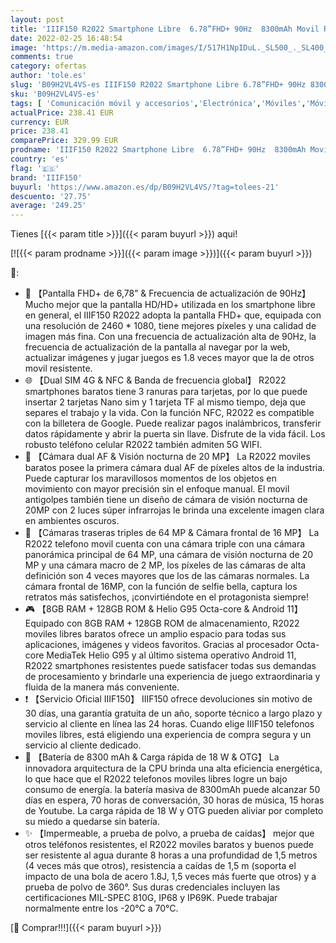 ```yaml
---
layout: post
title: 'IIIF150 R2022 Smartphone Libre  6.78”FHD+ 90Hz  8300mAh Movil Resistente  8GB + 128GB  Dual AF Cámara Triple 64MP + Visión Nocturna 20MP  Octa-Core Android 11 Teléfono Movil  4G Dual SIM  NFC-Negro'
date: 2022-02-25 16:48:54
image: 'https://m.media-amazon.com/images/I/517H1NpIDuL._SL500_._SL400_.jpg'
comments: true
category: ofertas
author: 'tole.es'
slug: 'B09H2VL4VS-es IIIF150 R2022 Smartphone Libre 6.78”FHD+ 90Hz 8300mAh...'
sku: 'B09H2VL4VS-es'
tags: [ 'Comunicación móvil y accesorios','Electrónica','Móviles','Móviles y smartphones libres','android','iiif150', ]
actualPrice: 238.41 EUR
currency: EUR
price: 238.41
comparePrice: 329.99 EUR
prodname: 'IIIF150 R2022 Smartphone Libre  6.78”FHD+ 90Hz  8300mAh Movil Resistente  8GB + 128GB  Dual AF Cámara Triple 64MP + Visión Nocturna 20MP  Octa-Core Android 11 Teléfono Movil  4G Dual SIM  NFC-Negro'
country: 'es'
flag: '🇪🇸'
brand: 'IIIF150'
buyurl: 'https://www.amazon.es/dp/B09H2VL4VS/?tag=tolees-21'
descuento: '27.75'
average: '249.25'
---
```


Tienes [{{< param title >}}]({{< param buyurl >}}) aqui!

[![{{< param prodname >}}]({{< param image >}})]({{< param buyurl >}})

🔎:

- 📱 【Pantalla FHD+ de 6,78” & Frecuencia de actualización de 90Hz】 Mucho mejor que la pantalla HD/HD+ utilizada en los smartphone libre en general, el IIIF150 R2022 adopta la pantalla FHD+ que, equipada con una resolución de 2460 * 1080, tiene mejores píxeles y una calidad de imagen más fina. Con una frecuencia de actualización alta de 90Hz, la frecuencia de actualización de la pantalla al navegar por la web, actualizar imágenes y jugar juegos es 1.8 veces mayor que la de otros movil resistente.
- 🌐 【Dual SIM 4G & NFC & Banda de frecuencia global】 R2022 smartphones baratos tiene 3 ranuras para tarjetas, por lo que puede insertar 2 tarjetas Nano sim y 1 tarjeta TF al mismo tiempo, deja que separes el trabajo y la vida. Con la función NFC, R2022 es compatible con la billetera de Google. Puede realizar pagos inalámbricos, transferir datos rápidamente y abrir la puerta sin llave. Disfrute de la vida fácil. Los robusto teléfono celular R2022 también admiten 5G WIFI.
- 📸 【Cámara dual AF & Visión nocturna de 20 MP】 La R2022 moviles baratos posee la primera cámara dual AF de píxeles altos de la industria. Puede capturar los maravillosos momentos de los objetos en movimiento con mayor precisión sin el enfoque manual. El movil antigolpes también tiene un diseño de cámara de visión nocturna de 20MP con 2 luces súper infrarrojas le brinda una excelente imagen clara en ambientes oscuros.
- 🤳 【Cámaras traseras triples de 64 MP & Cámara frontal de 16 MP】 La R2022 telefono movil cuenta con una cámara triple con una cámara panorámica principal de 64 MP, una cámara de visión nocturna de 20 MP y una cámara macro de 2 MP, los píxeles de las cámaras de alta definición son 4 veces mayores que los de las cámaras normales. La cámara frontal de 16MP, con la función de selfie bella, captura los retratos más satisfechos, ¡convirtiéndote en el protagonista siempre!
- 🎮 【8GB RAM + 128GB ROM & Helio G95 Octa-core & Android 11】 Equipado con 8GB RAM + 128GB ROM de almacenamiento, R2022 moviles libres baratos ofrece un amplio espacio para todas sus aplicaciones, imágenes y videos favoritos. Gracias al procesador Octa-core MediaTek Helio G95 y al último sistema operativo Android 11, R2022 smartphones resistentes puede satisfacer todas sus demandas de procesamiento y brindarle una experiencia de juego extraordinaria y fluida de la manera más conveniente.
- ❗ 【Servicio Oficial IIIF150】 IIIF150 ofrece devoluciones sin motivo de 30 días, una garantía gratuita de un año, soporte técnico a largo plazo y servicio al cliente en línea las 24 horas. Cuando elige IIIF150 telefonos moviles libres, está eligiendo una experiencia de compra segura y un servicio al cliente dedicado.
- 🔋 【Batería de 8300 mAh & Carga rápida de 18 W & OTG】 La innovadora arquitectura de la CPU brinda una alta eficiencia energética, lo que hace que el R2022 telefonos moviles libres logre un bajo consumo de energía. la batería masiva de 8300mAh puede alcanzar 50 días en espera, 70 horas de conversación, 30 horas de música, 15 horas de Youtube. La carga rápida de 18 W y OTG pueden aliviar por completo su miedo a quedarse sin batería.
- ✨ 【Impermeable, a prueba de polvo, a prueba de caídas】 mejor que otros teléfonos resistentes, el R2022 moviles baratos y buenos puede ser resistente al agua durante 8 horas a una profundidad de 1,5 metros (4 veces más que otros), resistencia a caídas de 1,5 m (soporta el impacto de una bola de acero 1.8J, 1,5 veces más fuerte que otros) y a prueba de polvo de 360°. Sus duras credenciales incluyen las certificaciones MIL-SPEC 810G, IP68 y IP69K. Puede trabajar normalmente entre los -20°C a 70°C.

[🛒 Comprar!!!]({{< param buyurl >}})
